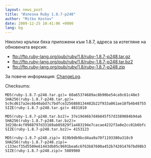 ```yaml
---
layout: news_post
title: "Излезна Ruby 1.8.7-p248"
author: "Mitko Kostov"
date: 2009-12-25 10:41:06 +0000
lang: bg
---
```


Няколко кръпки бяха приложени към 1.8.7, адреса за изтегляне на
обновената версия:

* ftp://ftp.ruby-lang.org/pub/ruby/1.8/ruby-1.8.7-p248.tar.gz
* ftp://ftp.ruby-lang.org/pub/ruby/1.8/ruby-1.8.7-p248.tar.bz2
* ftp://ftp.ruby-lang.org/pub/ruby/1.8/ruby-1.8.7-p248.zip

За повече информация: [ChangeLog][1].

Checksums:

    MD5(ruby-1.8.7-p248.tar.gz)= 60a65374689ac8b90be54ca9c61c48e3
    SHA256(ruby-1.8.7-p248.tar.gz)= 5c9cd617a2ec6b40abd7c7bdfce3256888134482b22f933a061ae18fb4b48755
    SIZE(ruby-1.8.7-p248.tar.gz)= 4831010

    MD5(ruby-1.8.7-p248.tar.bz2)= 37e19d46b7d4b845f57d3389084b94a6
    SHA256(ruby-1.8.7-p248.tar.bz2)= 3d238c4cf0988797d33169ab05829f1a483194e7cacae4232f3a0e2cc01b6bfc
    SIZE(ruby-1.8.7-p248.tar.bz2)= 4153123

    MD5(ruby-1.8.7-p248.zip)= 819b9db9bcd4aa9a70f1193380a318c9
    SHA256(ruby-1.8.7-p248.zip)= c133ecf35d5509e61443db05c9691bea6c6f63b87600a452b742014767bd98b3
    SIZE(ruby-1.8.7-p248.zip)= 5889980



[1]: http://svn.ruby-lang.org/cgi-bin/viewvc.cgi/tags/v1_8_7_248/ChangeLog
